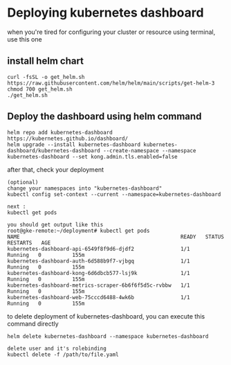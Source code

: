# Deploying kubernetes dashboard
when you're tired for configuring your cluster or resource using terminal, use this one

## install helm chart
```
curl -fsSL -o get_helm.sh https://raw.githubusercontent.com/helm/helm/main/scripts/get-helm-3
chmod 700 get_helm.sh
./get_helm.sh
```
## Deploy the dashboard using helm command
```
helm repo add kubernetes-dashboard https://kubernetes.github.io/dashboard/
helm upgrade --install kubernetes-dashboard kubernetes-dashboard/kubernetes-dashboard --create-namespace --namespace kubernetes-dashboard --set kong.admin.tls.enabled=false
```
after that, check your deployment
```
(optional)
change your namespaces into "kubernetes-dashboard"
kubectl config set-context --current --namespace=kubernetes-dashboard

next : 
kubectl get pods

you should get output like this
root@gke-remote:~/deployment# kubectl get pods
NAME                                                    READY   STATUS    RESTARTS   AGE
kubernetes-dashboard-api-6549f8f9d6-djdf2               1/1     Running   0          155m
kubernetes-dashboard-auth-6d588b9f7-vjbgq               1/1     Running   0          155m
kubernetes-dashboard-kong-6d6dbcb577-lsj9k              1/1     Running   0          155m
kubernetes-dashboard-metrics-scraper-6b6f6f5d5c-rvbbw   1/1     Running   0          155m
kubernetes-dashboard-web-75cccd6488-4wk6b               1/1     Running   0          155m
```

to delete deployment of kubernetes-dashboard, you can execute this command directly 
```
helm delete kubernetes-dashboard --namespace kubernetes-dashboard

delete user and it's rolebinding
kubectl delete -f /path/to/file.yaml
```